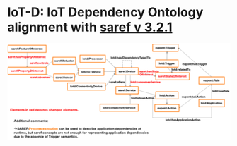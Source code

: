 
# IoT-D: IoT Dependency Ontology alignment with [saref v 3.2.1](https://www.etsi.org/deliver/etsi_ts/103200_103299/103264/03.02.01_60/ts_103264v030201p.pdf)

![alt text](https://github.com/Orange-OpenSource/ISWC-IoT-D-ontology-Documentation/blob/alignment-saref321/iotd-updates.PNG?raw=true)
